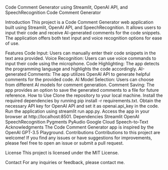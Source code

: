 Code Comment Generator using Streamlit, OpenAI API, and SpeechRecognition
Code Comment Generator

Introduction
This project is a Code Comment Generator web application built using Streamlit, OpenAI API, and SpeechRecognition. It allows users to input their code and receive AI-generated comments for the code snippets. The application offers both text input and voice recognition options for ease of use.

Features
Code Input: Users can manually enter their code snippets in the text area provided.
Voice Recognition: Users can use voice commands to input their code using the microphone.
Code Highlighting: The app detects the programming language and highlights the code accordingly.
AI-generated Comments: The app utilizes OpenAI API to generate helpful comments for the provided code.
AI Model Selection: Users can choose from different AI models for comment generation.
Comment Saving: The app provides an option to save the generated comments to a file for future reference.
How to Use
Clone the repository to your local machine.
Install the required dependencies by running pip install -r requirements.txt.
Obtain the necessary API key for OpenAI API and set it as openai.api_key in the code.
Run the application using streamlit run app.py.
Access the app in your browser at http://localhost:8501.
Dependencies
Streamlit
OpenAI
SpeechRecognition
Pygments
PyAudio
Google Cloud Speech-to-Text
Acknowledgments
The Code Comment Generator app is inspired by the OpenAI GPT-3.5 Playground.
Contributions
Contributions to this project are welcome! If you find any issues or have suggestions for improvements, please feel free to open an issue or submit a pull request.

License
This project is licensed under the MIT License.

Contact
For any inquiries or feedback, please contact me.
